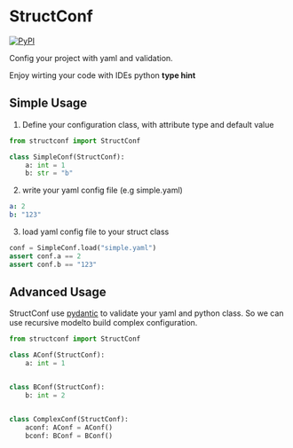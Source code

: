 # StructConf

[![PyPI](https://img.shields.io/pypi/v/structconf?color=blue)](https://pypi.org/project/structconf/)

Config your project with yaml and validation.

Enjoy wirting your code with IDEs python **type hint**

## Simple Usage

1. Define your configuration class, with attribute type and default value

```python
from structconf import StructConf

class SimpleConf(StructConf):
    a: int = 1
    b: str = "b"
```

2. write your yaml config file (e.g simple.yaml)

```yaml
a: 2
b: "123"
```

3. load yaml config file to your struct class

```python
conf = SimpleConf.load("simple.yaml")
assert conf.a == 2
assert conf.b == "123"
```



## Advanced Usage

StructConf use [pydantic](https://github.com/samuelcolvin/pydantic) to validate your yaml and python class. So we can use recursive modelto build complex configuration.

```python
from structconf import StructConf

class AConf(StructConf):
    a: int = 1


class BConf(StructConf):
    b: int = 2


class ComplexConf(StructConf):
    aconf: AConf = AConf()
    bconf: BConf = BConf()
```